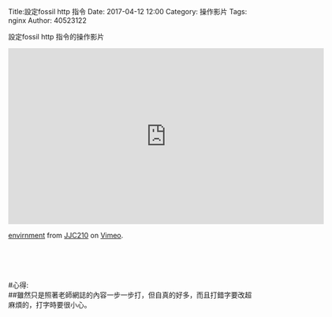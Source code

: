 Title:設定fossil http 指令 
Date: 2017-04-12 12:00
Category: 操作影片
Tags: nginx
Author: 40523122
 
設定fossil http 指令的操作影片<br/>
 
<!-- PELICAN_END_SUMMARY -->

<iframe src="https://player.vimeo.com/video/214970216" width="640" height="357" frameborder="0" webkitallowfullscreen mozallowfullscreen allowfullscreen></iframe>
<p><a href="https://vimeo.com/214970216">envirnment</a> from <a href="https://vimeo.com/user58912544">JJC210</a> on <a href="https://vimeo.com">Vimeo</a>.</p><br/>
<br/>
<br/>
<br/>
#心得:<br/>
##雖然只是照著老師網誌的內容一步一步打，但自真的好多，而且打錯字要改超麻煩的，打字時要很小心。